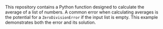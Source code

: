 This repository contains a Python function designed to calculate the average of a list of numbers.  A common error when calculating averages is the potential for a `ZeroDivisionError` if the input list is empty. This example demonstrates both the error and its solution.